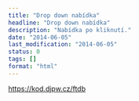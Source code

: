 ```yaml
---
title: "Drop down nabídka"
headline: "Drop down nabídka"
description: "Nabídka po kliknutí."
date: "2014-06-05"
last_modification: "2014-06-05"
status: 0
tags: []
format: "html"
---
```


https://kod.djpw.cz/ftdb